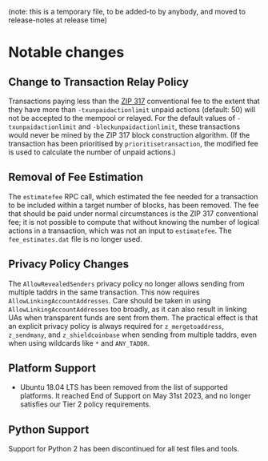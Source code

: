 (note: this is a temporary file, to be added-to by anybody, and moved to
release-notes at release time)

Notable changes
===============

Change to Transaction Relay Policy
----------------------------------

Transactions paying less than the [ZIP 317](https://zips.z.cash/zip-0317)
conventional fee to the extent that they have more than `-txunpaidactionlimit`
unpaid actions (default: 50) will not be accepted to the mempool or relayed.
For the default values of `-txunpaidactionlimit` and `-blockunpaidactionlimit`,
these transactions would never be mined by the ZIP 317 block construction
algorithm. (If the transaction has been prioritised by `prioritisetransaction`,
the modified fee is used to calculate the number of unpaid actions.)

Removal of Fee Estimation
-------------------------

The `estimatefee` RPC call, which estimated the fee needed for a transaction to
be included within a target number of blocks, has been removed. The fee that
should be paid under normal circumstances is the ZIP 317 conventional fee; it
is not possible to compute that without knowing the number of logical actions
in a transaction, which was not an input to `estimatefee`. The `fee_estimates.dat`
file is no longer used.

Privacy Policy Changes
----------------------

 The `AllowRevealedSenders` privacy policy no longer allows sending from
 multiple taddrs in the same transaction. This now requires
 `AllowLinkingAccountAddresses`. Care should be taken in using
 `AllowLinkingAccountAddresses` too broadly, as it can also result in linking
 UAs when transparent funds are sent from them. The practical effect is that an
 explicit privacy policy is always required for `z_mergetoaddress`,
`z_sendmany`, and `z_shieldcoinbase` when sending from multiple taddrs, even
when using wildcards like `*` and `ANY_TADDR`.

Platform Support
----------------

- Ubuntu 18.04 LTS has been removed from the list of supported platforms. It
  reached End of Support on May 31st 2023, and no longer satisfies our Tier 2
  policy requirements.

Python Support
--------------

Support for Python 2 has been discontinued for all test files and tools.

